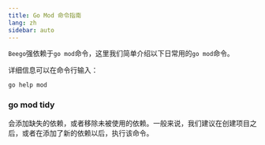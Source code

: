 ```yaml
---
title: Go Mod 命令指南
lang: zh
sidebar: auto
---
```


`Beego`强依赖于`go mod`命令，这里我们简单介绍以下日常用的`go mod`命令。

详细信息可以在命令行输入：

```shell
go help mod
```

### go mod tidy

会添加缺失的依赖，或者移除未被使用的依赖。一般来说，我们建议在创建项目之后，或者在添加了新的依赖以后，执行该命令。
